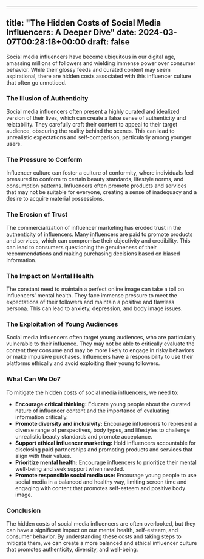 
---
title: "The Hidden Costs of Social Media Influencers: A Deeper Dive"
date: 2024-03-07T00:28:18+00:00
draft: false
---

Social media influencers have become ubiquitous in our digital age, amassing millions of followers and wielding immense power over consumer behavior. While their glossy feeds and curated content may seem aspirational, there are hidden costs associated with this influencer culture that often go unnoticed.

### The Illusion of Authenticity

Social media influencers often present a highly curated and idealized version of their lives, which can create a false sense of authenticity and relatability. They carefully craft their content to appeal to their target audience, obscuring the reality behind the scenes. This can lead to unrealistic expectations and self-comparison, particularly among younger users.

### The Pressure to Conform

Influencer culture can foster a culture of conformity, where individuals feel pressured to conform to certain beauty standards, lifestyle norms, and consumption patterns. Influencers often promote products and services that may not be suitable for everyone, creating a sense of inadequacy and a desire to acquire material possessions.

### The Erosion of Trust

The commercialization of influencer marketing has eroded trust in the authenticity of influencers. Many influencers are paid to promote products and services, which can compromise their objectivity and credibility. This can lead to consumers questioning the genuineness of their recommendations and making purchasing decisions based on biased information.

### The Impact on Mental Health

The constant need to maintain a perfect online image can take a toll on influencers' mental health. They face immense pressure to meet the expectations of their followers and maintain a positive and flawless persona. This can lead to anxiety, depression, and body image issues.

### The Exploitation of Young Audiences

Social media influencers often target young audiences, who are particularly vulnerable to their influence. They may not be able to critically evaluate the content they consume and may be more likely to engage in risky behaviors or make impulsive purchases. Influencers have a responsibility to use their platforms ethically and avoid exploiting their young followers.

### What Can We Do?

To mitigate the hidden costs of social media influencers, we need to:

- **Encourage critical thinking:** Educate young people about the curated nature of influencer content and the importance of evaluating information critically.
- **Promote diversity and inclusivity:** Encourage influencers to represent a diverse range of perspectives, body types, and lifestyles to challenge unrealistic beauty standards and promote acceptance.
- **Support ethical influencer marketing:** Hold influencers accountable for disclosing paid partnerships and promoting products and services that align with their values.
- **Prioritize mental health:** Encourage influencers to prioritize their mental well-being and seek support when needed.
- **Promote responsible social media use:** Encourage young people to use social media in a balanced and healthy way, limiting screen time and engaging with content that promotes self-esteem and positive body image.

### Conclusion

The hidden costs of social media influencers are often overlooked, but they can have a significant impact on our mental health, self-esteem, and consumer behavior. By understanding these costs and taking steps to mitigate them, we can create a more balanced and ethical influencer culture that promotes authenticity, diversity, and well-being.
